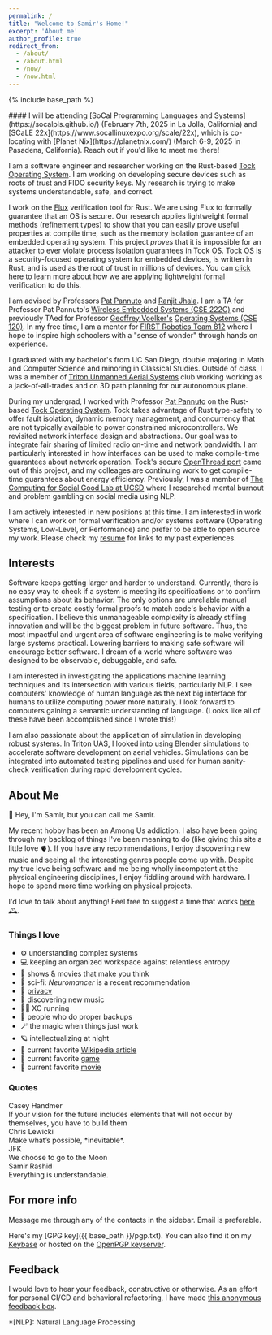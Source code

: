 ```yaml
---
permalink: /
title: "Welcome to Samir's Home!"
excerpt: 'About me'
author_profile: true
redirect_from:
  - /about/
  - /about.html
  - /now/
  - /now.html
---
```

{% include base_path %}

<div class="notice notice--announcement" markdown="1">
#### I will be attending [SoCal Programming Languages and Systems](https://socalpls.github.io/) (February 7th, 2025 in La Jolla, California) and [SCaLE 22x](https://www.socallinuxexpo.org/scale/22x), which is co-locating with [Planet Nix](https://planetnix.com/) (March 6-9, 2025 in Pasadena, California). Reach out if you'd like to meet me there!
</div>

I am a software engineer and researcher working on the Rust-based [Tock Operating System](https://tockos.org/). I am working on developing secure devices such as roots of trust and FIDO security keys.
My research is trying to make systems understandable, safe, and correct. 

I work on the [Flux](https://github.com/flux-rs/flux) verification tool for Rust. We are using Flux to formally guarantee that an OS is secure. Our research applies lightweight formal methods (refinement types) to show that you can easily prove useful properties at compile time, such as the memory isolation guarantee of an embedded operating system. This project *proves* that it is impossible for an attacker to ever violate process isolation guarantees in Tock OS. Tock OS is a security-focused operating system for embedded devices, is written in Rust, and is used as the root of trust in millions of devices. You can [click here](https://godsped.com/safe-firmware/) to learn more about how we are applying lightweight formal verification to do this.

I am advised by Professors [Pat Pannuto](https://patpannuto.com/) and [Ranjit Jhala](https://ranjitjhala.github.io/). I am a TA for Professor Pat Pannuto's [Wireless Embedded Systems (CSE 222C)](https://cseweb.ucsd.edu/classes/wi25/cse222C-a/index.html) and previously TAed for Professor [Geoffrey Voelker's](https://cseweb.ucsd.edu/~voelker/) [Operating Systems (CSE 120)](https://cseweb.ucsd.edu/classes/fa24/cse120-a/).
In my free time, I am a mentor for [FIRST Robotics Team 812](https://www.themidnightmechanics.com/) where I hope to inspire high schoolers with a "sense of wonder" through hands on experience.

I graduated with my bachelor's from UC San Diego, double majoring in Math and Computer Science and minoring in Classical Studies. Outside of class, I was a member of [Triton Unmanned Aerial Systems](https://tuas.ucsd.edu/) club working working as a jack-of-all-trades and on 3D path planning for our autonomous plane. 

During my undergrad, I worked with Professor [Pat Pannuto](https://patpannuto.com/) on the Rust-based [Tock Operating System](https://tockos.org/). Tock takes advantage of Rust type-safety to offer fault isolation, dynamic memory management, and concurrency that are not typically available to power constrained microcontrollers. We revisited network interface design and abstractions. Our goal was to integrate fair sharing of limited radio on-time and network bandwidth. I am particularly interested in how interfaces can be used to make compile-time guarantees about network operation. Tock's secure [OpenThread port](https://book.tockos.org/course/thread-net/overview) came out of this project, and my colleages are continuing work to get compile-time guarantees about energy efficiency. Previously, I was a member of [The Computing for Social Good Lab at UCSD](https://melsherief.eng.ucsd.edu/research) where I researched mental burnout and problem gambling on social media using NLP.

I am actively interested in new positions at this time. I am interested in work where I can work on formal verification and/or systems software (Operating Systems, Low-Level, or Performance) and prefer to be able to open source my work. Please check my [resume](https://godsped.com/cv) for links to my past experiences.
<!-- update alongside hire.md -->

## Interests

Software keeps getting larger and harder to understand. Currently, there is no easy way to check if a system is meeting its specifications or to confirm assumptions about its behavior. The only options are unreliable manual testing or to create costly formal proofs to match code's behavior with a specification. I believe this unmanageable complexity is already stifling innovation and will be the biggest problem in future software. Thus, the most impactful and urgent area of software engineering is to make verifying large systems practical. Lowering barriers to making safe software will encourage better software. I dream of a world where software was designed to be observable, debuggable, and safe.

I am interested in investigating the applications machine learning techniques and its intersection with various fields, particularly NLP. I see computers' knowledge of human language as the next big interface for humans to utilize computing power more naturally. I look forward to computers gaining a semantic understanding of language. (Looks like all of these have been accomplished since I wrote this!)

I am also passionate about the application of simulation in developing robust systems. In Triton UAS, I looked into using Blender simulations to accelerate software development on aerial vehicles. Simulations can be integrated into automated testing pipelines and used for human sanity-check verification during rapid development cycles.

## About Me

👋 Hey, I'm Samir, but you can call me Samir.

My recent hobby has been an Among Us addiction. I also have been going through my backlog of things I've been meaning to do (like giving this site a little love 🫀). If you have any recommendations, I enjoy discovering new music and seeing all the interesting genres people come up with. Despite my true love being software and me being wholly incompetent at the physical engineering disciplines, I enjoy fiddling around with hardware. I hope to spend more time working on physical projects.

I'd love to talk about anything! Feel free to suggest a time that works [here](https://calendly.com/samir0/30min) 🕰.

### Things I love

<!-- https://unicode.org/emoji/charts/full-emoji-list.html -->
- ⚙ understanding complex systems
- 💻 keeping an organized workspace against relentless entropy
- 🤔 shows & movies that make you think
- 📕 sci-fi: *Neuromancer* is a recent recommendation
- 👀 [privacy](https://xkcd.com/1553/)
- 🎵 discovering new music
- 🏃‍♂️ XC running
- 💾 people who do proper backups
- 🪄 the magic when things just work
- 🪐 intellectualizing at night
- 📰 current favorite [Wikipedia article](https://en.wikipedia.org/wiki/Corrupted_Blood_incident)
- 🦍 current favorite [game](https://store.steampowered.com/app/1533390/Gorilla_Tag/)
- 🐳 current favorite [movie](https://en.wikipedia.org/wiki/The_Whale_(2022_film))

### Quotes

<div class="commentary-author">Casey Handmer</div>
<div class="commentary-body">
If your vision for the future
includes elements that will not occur
by themselves, you have to build them
</div>

<div class="commentary-author">Chris Lewicki</div>
<div class="commentary-body" markdown="1">
Make what’s possible, *inevitable*.
</div>

<div class="commentary-author">JFK</div>
<div class="commentary-body">
We choose to go to the Moon
</div>

<div class="commentary-author">Samir Rashid</div>
<div class="commentary-body">
Everything is understandable.
</div>


## For more info

Message me through any of the contacts in the sidebar. Email is preferable.

Here's my [GPG key]({{ base_path }}/pgp.txt).
You can also find it on my [Keybase](https://keybase.io/samirrashid) or hosted on the [OpenPGP keyserver](https://keys.openpgp.org/vks/v1/by-fingerprint/DE65F61B7AD669C839721530A81CA0CA8957AC94).

## Feedback

I would love to hear your feedback, constructive or otherwise. As an effort for personal CI/CD and behavioral refactoring, I have made [this anonymous feedback box](https://www.admonymous.co/samir).

*[NLP]: Natural Language Processing
